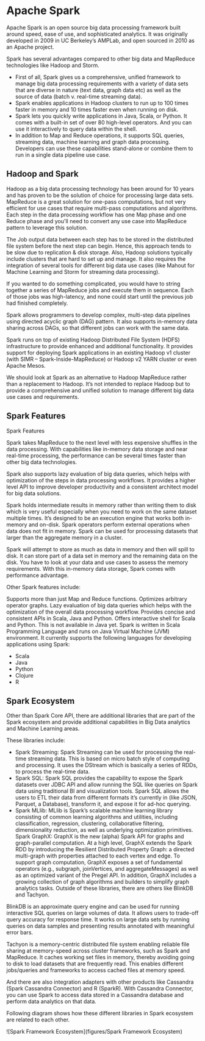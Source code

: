 Apache Spark
======

Apache Spark is an open source big data processing framework built around speed, ease of use, and sophisticated analytics. It was originally developed in 2009 in UC Berkeley’s AMPLab, and open sourced in 2010 as an Apache project. 

Spark has several advantages compared to other big data and MapReduce technologies like Hadoop and Storm. 

* First of all, Spark gives us a comprehensive, unified framework to manage big data processing requirements with a variety of data sets that are diverse in nature (text data, graph data etc) as well as the source of data (batch v. real-time streaming data).
* Spark enables applications in Hadoop clusters to run up to 100 times faster in memory and 10 times faster even when running on disk.
* Spark lets you quickly write applications in Java, Scala, or Python. It comes with a built-in set of over 80 high-level operators. And you can use it interactively to query data within the shell.
* In addition to Map and Reduce operations, it supports SQL queries, streaming data, machine learning and graph data processing. Developers can use these capabilities stand-alone or combine them to run in a single data pipeline use case.

## Hadoop and Spark

Hadoop as a big data processing technology has been around for 10 years and has proven to be the solution of choice for processing large data sets. MapReduce is a great solution for one-pass computations, but not very efficient for use cases that require multi-pass computations and algorithms. Each step in the data processing workflow has one Map phase and one Reduce phase and you'll need to convert any use case into MapReduce pattern to leverage this solution.

The Job output data between each step has to be stored in the distributed file system before the next step can begin. Hence, this approach tends to be slow due to replication & disk storage. Also, Hadoop solutions typically include clusters that are hard to set up and manage. It also requires the integration of several tools for different big data use cases (like Mahout for Machine Learning and Storm for streaming data processing).

If you wanted to do something complicated, you would have to string together a series of MapReduce jobs and execute them in sequence. Each of those jobs was high-latency, and none could start until the previous job had finished completely.

Spark allows programmers to develop complex, multi-step data pipelines using directed acyclic graph (DAG) pattern. It also supports in-memory data sharing across DAGs, so that different jobs can work with the same data.

Spark runs on top of existing Hadoop Distributed File System (HDFS) infrastructure to provide enhanced and additional functionality. It provides support for deploying Spark applications in an existing Hadoop v1 cluster (with SIMR – Spark-Inside-MapReduce) or Hadoop v2 YARN cluster or even Apache Mesos.

We should look at Spark as an alternative to Hadoop MapReduce rather than a replacement to Hadoop. It’s not intended to replace Hadoop but to provide a comprehensive and unified solution to manage different big data use cases and requirements.

## Spark Features

Spark Features

Spark takes MapReduce to the next level with less expensive shuffles in the data processing. With capabilities like in-memory data storage and near real-time processing, the performance can be several times faster than other big data technologies.

Spark also supports lazy evaluation of big data queries, which helps with optimization of the steps in data processing workflows. It provides a higher level API to improve developer productivity and a consistent architect model for big data solutions.

Spark holds intermediate results in memory rather than writing them to disk which is very useful especially when you need to work on the same dataset multiple times. It’s designed to be an execution engine that works both in-memory and on-disk. Spark operators perform external operations when data does not fit in memory. Spark can be used for processing datasets that larger than the aggregate memory in a cluster.

Spark will attempt to store as much as data in memory and then will spill to disk. It can store part of a data set in memory and the remaining data on the disk. You have to look at your data and use cases to assess the memory requirements. With this in-memory data storage, Spark comes with performance advantage.

Other Spark features include:

Supports more than just Map and Reduce functions.
Optimizes arbitrary operator graphs.
Lazy evaluation of big data queries which helps with the optimization of the overall data processing workflow.
Provides concise and consistent APIs in Scala, Java and Python.
Offers interactive shell for Scala and Python. This is not available in Java yet.
Spark is written in Scala Programming Language and runs on Java Virtual Machine (JVM) environment. It currently supports the following languages for developing applications using Spark:

* Scala
* Java
* Python
* Clojure
* R

## Spark Ecosystem

Other than Spark Core API, there are additional libraries that are part of the Spark ecosystem and provide additional capabilities in Big Data analytics and Machine Learning areas.

These libraries include:

* Spark Streaming:
Spark Streaming can be used for processing the real-time streaming data. This is based on micro batch style of computing and processing. It uses the DStream which is basically a series of RDDs, to process the real-time data.
* Spark SQL:
Spark SQL provides the capability to expose the Spark datasets over JDBC API and allow running the SQL like queries on Spark data using traditional BI and visualization tools. Spark SQL allows the users to ETL their data from different formats it’s currently in (like JSON, Parquet, a Database), transform it, and expose it for ad-hoc querying.
* Spark MLlib:
MLlib is Spark’s scalable machine learning library consisting of common learning algorithms and utilities, including classification, regression, clustering, collaborative filtering, dimensionality reduction, as well as underlying optimization primitives.
Spark GraphX:
GraphX is the new (alpha) Spark API for graphs and graph-parallel computation. At a high level, GraphX extends the Spark RDD by introducing the Resilient Distributed Property Graph: a directed multi-graph with properties attached to each vertex and edge. To support graph computation, GraphX exposes a set of fundamental operators (e.g., subgraph, joinVertices, and aggregateMessages) as well as an optimized variant of the Pregel API. In addition, GraphX includes a growing collection of graph algorithms and builders to simplify graph analytics tasks.
Outside of these libraries, there are others like BlinkDB and Tachyon.

BlinkDB is an approximate query engine and can be used for running interactive SQL queries on large volumes of data. It allows users to trade-off query accuracy for response time. It works on large data sets by running queries on data samples and presenting results annotated with meaningful error bars.

Tachyon is a memory-centric distributed file system enabling reliable file sharing at memory-speed across cluster frameworks, such as Spark and MapReduce. It caches working set files in memory, thereby avoiding going to disk to load datasets that are frequently read. This enables different jobs/queries and frameworks to access cached files at memory speed.

And there are also integration adapters with other products like Cassandra (Spark Cassandra Connector) and R (SparkR). With Cassandra Connector, you can use Spark to access data stored in a Cassandra database and perform data analytics on that data.

Following diagram shows how these different libraries in Spark ecosystem are related to each other.

![Spark Framework Ecosystem](figures/Spark Framework Ecosystem)
